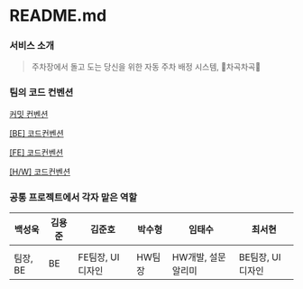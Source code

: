 # README.md

### 서비스 소개

> 주차장에서 돌고 도는 당신을 위한 자동 주차 배정 시스템,
🚗차곡차곡🚗
> 

### **팀의 코드 컨벤션**

[커밋 컨벤션](https://www.notion.so/bd804879abb84628a5fa65f37d70812f?pvs=21)

[[BE] 코드컨벤션](https://www.notion.so/BE-c546dffa00b749e28a6222aa7e39736b?pvs=21)

[[FE] 코드컨벤션](https://www.notion.so/FE-c7f616dbc8c845258bde56b90b846e71?pvs=21)

[[H/W] 코드컨벤션](https://www.notion.so/H-W-a306f0c7265f43bebb74009ca41156f7?pvs=21)

### **공통 프로젝트에서 각자 맡은 역할**

| 백성욱 | 김용준 | 김준호 | 박수형 | 임태수 | 최서현 |
| --- | --- | --- | --- | --- | --- |
|  |  |  |  |  |  |
| 팀장, BE | BE | FE팀장, UI 디자인 | HW팀장 | HW개발, 설문알리미 | BE팀장, UI 디자인 |